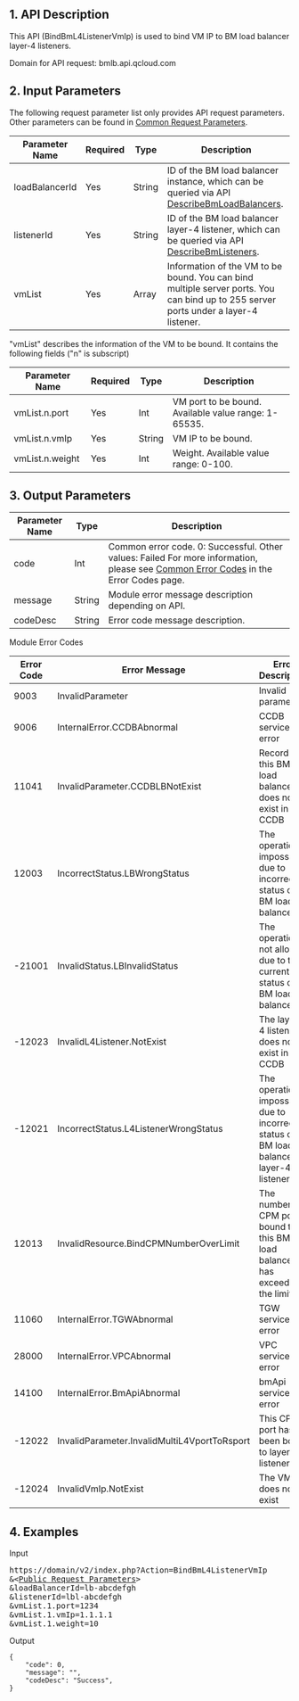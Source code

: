 ## 1. API Description
 
This API (BindBmL4ListenerVmIp) is used to bind VM IP to BM load balancer layer-4 listeners.

Domain for API request: bmlb.api.qcloud.com


## 2. Input Parameters

The following request parameter list only provides API request parameters. Other parameters can be found in [Common Request Parameters](/document/product/386/6718).

| Parameter Name | Required | Type | Description |
|---------|---------|---------|---------|
| loadBalancerId | Yes | String |   ID of the BM load balancer instance, which can be queried via API [DescribeBmLoadBalancers](/document/product/386/9306). |
| listenerId | Yes | String | ID of the BM load balancer layer-4 listener, which can be queried via API [DescribeBmListeners](/document/product/386/9296). |
| vmList | Yes | Array |   Information of the VM to be bound. You can bind multiple server ports. You can bind up to 255 server ports under a layer-4 listener. |

"vmList" describes the information of the VM to be bound. It contains the following fields ("n" is subscript)

| Parameter Name | Required | Type | Description |
|---------|---------|---------|---------|
| vmList.n.port | Yes | Int | VM port to be bound. Available value range: 1-65535. |
| vmList.n.vmIp | Yes | String | VM IP to be bound. |
| vmList.n.weight | Yes | Int | Weight. Available value range: 0-100. |


## 3. Output Parameters

| Parameter Name | Type | Description |
|---------|---------|---------|
| code | Int | Common error code. 0: Successful. Other values: Failed For more information, please see [Common Error Codes](/document/product/386/6725) in the Error Codes page. |
| message | String | Module error message description depending on API. |
| codeDesc | String | Error code message description. |


Module Error Codes

| Error Code | Error Message | Error Description |
|------|------|------|
| 9003 | InvalidParameter | Invalid parameter |
| 9006 | InternalError.CCDBAbnormal | CCDB service error |
| 11041 | InvalidParameter.CCDBLBNotExist | Record of this BM load balancer does not exist in CCDB |
| 12003 | IncorrectStatus.LBWrongStatus | The operation is impossible due to incorrect status of BM load balancer |
| -21001 | InvalidStatus.LBInvalidStatus | The operation is not allowed due to the current status of BM load balancer |
| -12023 | InvalidL4Listener.NotExist | The layer-4 listener does not exist in CCDB |
| -12021 | IncorrectStatus.L4ListenerWrongStatus | The operation is impossible due to incorrect status of BM load balancer layer-4 listener |
| 12013 | InvalidResource.BindCPMNumberOverLimit | The number of CPM ports bound to this BM load balancer has exceeded the limit |
| 11060 | InternalError.TGWAbnormal | TGW service error |
| 28000 | InternalError.VPCAbnormal | VPC service error |
| 14100 | InternalError.BmApiAbnormal | bmApi service error |
| -12022 | InvalidParameter.InvalidMultiL4VportToRsport | This CPM port has been bound to layer-4 listener |
| -12024 | InvalidVmIp.NotExist | The VM IP does not exist |


## 4. Examples
 
Input

<pre>
https://domain/v2/index.php?Action=BindBmL4ListenerVmIp
&<<a href="https://www.qcloud.com/document/product/386/6718">Public Request Parameters</a>>
&loadBalancerId=lb-abcdefgh
&listenerId=lbl-abcdefgh
&vmList.1.port=1234
&vmList.1.vmIp=1.1.1.1
&vmList.1.weight=10
</pre>

Output

```
{
    "code": 0,
    "message": "",
    "codeDesc": "Success",
}

```
